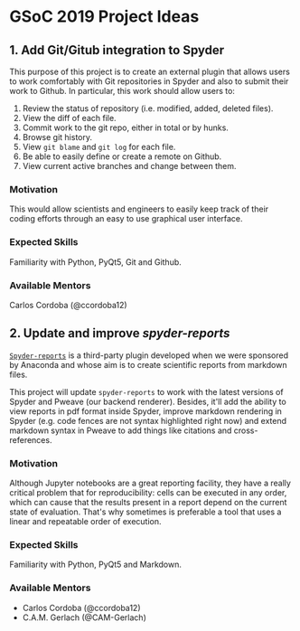 # GSoC 2019 Project Ideas

## 1. Add Git/Gitub integration to Spyder

This purpose of this project is to create an external plugin that allows users to work comfortably with Git repositories in Spyder and also to submit their work to Github. In particular, this work should allow users to:

1. Review the status of repository (i.e. modified, added, deleted files).
2. View the diff of each file.
3. Commit work to the git repo, either in total or by hunks.
4. Browse git history.
5. View `git blame` and `git log` for each file.
6. Be able to easily define or create a remote on Github.
7. View current active branches and change between them.

### Motivation

This would allow scientists and engineers to easily keep track of their coding efforts through an easy to use graphical user interface.

### Expected Skills

Familiarity with Python, PyQt5, Git and Github.

### Available Mentors

Carlos Cordoba (@ccordoba12)

## 2. Update and improve *spyder-reports*

[`Spyder-reports`](https://github.com/spyder-ide/spyder-reports) is a third-party plugin developed when we were sponsored by Anaconda and whose aim is to create scientific reports from markdown files.

This project will update `spyder-reports` to work with the latest versions of Spyder and Pweave (our backend renderer). Besides, it'll add the ability to view reports in pdf format inside Spyder, improve markdown rendering in Spyder (e.g. code fences are not syntax highlighted right now) and extend markdown syntax in Pweave to add things like citations and cross-references.

### Motivation

Although Jupyter notebooks are a great reporting facility, they have a really critical problem that for reproducibility: cells can be executed in any order, which can cause that the results present in a report depend on the current state of evaluation. That's why sometimes is preferable a tool that uses a linear and repeatable order of execution. 

### Expected Skills

Familiarity with Python, PyQt5 and Markdown.

### Available Mentors

* Carlos Cordoba (@ccordoba12)
* C.A.M. Gerlach (@CAM-Gerlach)